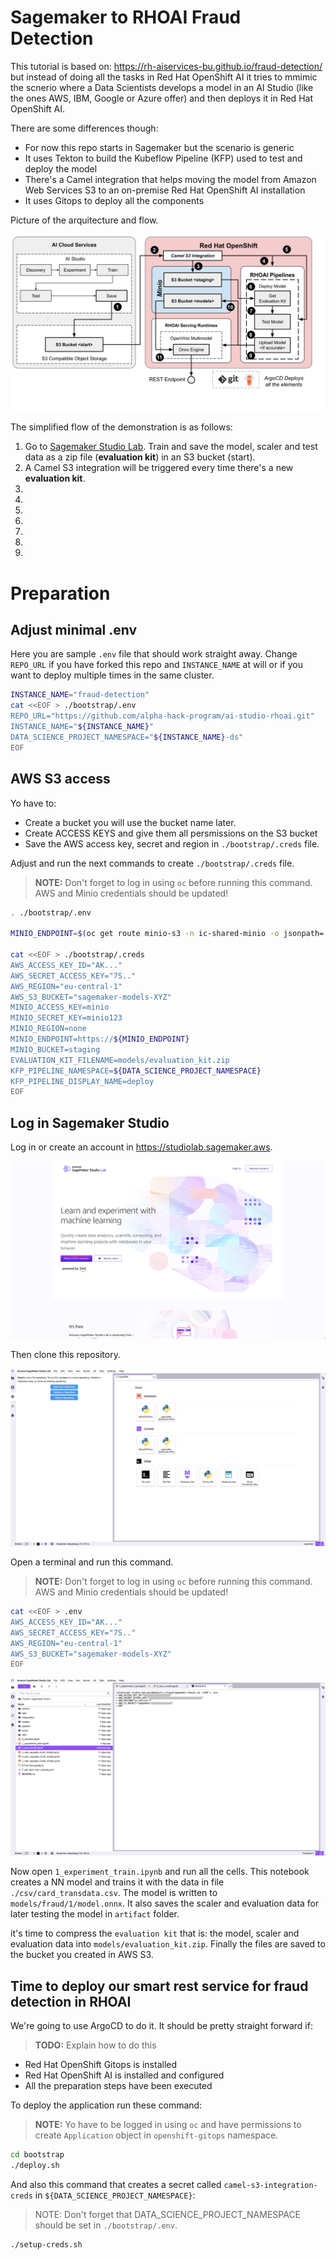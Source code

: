 # Sagemaker to RHOAI Fraud Detection

This tutorial is based on: <https://rh-aiservices-bu.github.io/fraud-detection/> but instead of doing all the tasks in Red Hat OpenShift AI it tries to mmimic the scnerio where a Data Scientists develops a model in an AI Studio (like the ones  AWS, IBM, Google or Azure offer) and then deploys it in Red Hat OpenShift AI.

There are some differences though:

- For now this repo starts in Sagemaker but the scenario is generic
- It uses Tekton to build the Kubeflow Pipeline (KFP) used to test and deploy the model
- There's a Camel integration that helps moving the model from Amazon Web Services S3 to an on-premise Red Hat OpenShift AI installation
- It uses Gitops to deploy all the components


Picture of the arquitecture and flow.

!['AI Studio to RHOAI'](./AI%20Studio%20to%20RHOAI.svg)

The simplified flow of the demonstration is as follows:

1. Go to [Sagemaker Studio Lab](https://studiolab.sagemaker.aws). Train and save the model, scaler and test data as a zip file (**evaluation kit**) in an S3 bucket (start).
2. A Camel S3 integration will be triggered every time there's a new **evaluation kit**.
3.
4.
5.
6.
7.
8.
9.



# Preparation

## Adjust minimal .env

Here you are sample `.env` file that should work straight away. Change `REPO_URL` if you have forked this repo and `INSTANCE_NAME` at will or if you want to deploy multiple times in the same cluster.

```sh
INSTANCE_NAME="fraud-detection"
cat <<EOF > ./bootstrap/.env
REPO_URL="https://github.com/alpha-hack-program/ai-studio-rhoai.git"
INSTANCE_NAME="${INSTANCE_NAME}"
DATA_SCIENCE_PROJECT_NAMESPACE="${INSTANCE_NAME}-ds"
EOF
```

## AWS S3 access

Yo have to:

- Create a bucket you will use the bucket name later.
- Create ACCESS KEYS and give them all persmissions on the S3 bucket
- Save the AWS access key, secret and region in `./bootstrap/.creds` file.

Adjust and run the next commands to create `./bootstrap/.creds` file.

> **NOTE:** Don't forget to log in using `oc` before running this command. AWS and Minio credentials should be updated!

```sh
. ./bootstrap/.env

MINIO_ENDPOINT=$(oc get route minio-s3 -n ic-shared-minio -o jsonpath='{.spec.host}')

cat <<EOF > ./bootstrap/.creds
AWS_ACCESS_KEY_ID="AK..."
AWS_SECRET_ACCESS_KEY="7S.."
AWS_REGION="eu-central-1"
AWS_S3_BUCKET="sagemaker-models-XYZ"
MINIO_ACCESS_KEY=minio
MINIO_SECRET_KEY=minio123
MINIO_REGION=none
MINIO_ENDPOINT=https://${MINIO_ENDPOINT}
MINIO_BUCKET=staging
EVALUATION_KIT_FILENAME=models/evaluation_kit.zip
KFP_PIPELINE_NAMESPACE=${DATA_SCIENCE_PROJECT_NAMESPACE}
KFP_PIPELINE_DISPLAY_NAME=deploy
EOF
```

## Log in Sagemaker Studio

Log in or create an account in https://studiolab.sagemaker.aws.

![Sign in](./images/sagemaker-login.png)

Then clone this repository.

![Clone repo](./images/sagemaker-clone-repo.png)

Open a terminal and run this command.

> **NOTE:** Don't forget to log in using `oc` before running this command. AWS and Minio credentials should be updated!

```sh
cat <<EOF > .env
AWS_ACCESS_KEY_ID="AK..."
AWS_SECRET_ACCESS_KEY="7S.."
AWS_REGION="eu-central-1"
AWS_S3_BUCKET="sagemaker-models-XYZ"
EOF
```

![Preparation](./images/sagemaker-preparation.png)

Now open `1_experiment_train.ipynb` and run all the cells. This notebook creates a NN model and trains it with the data in file `./csv/card_transdata.csv`. The model is written to `models/fraud/1/model.onnx`. It also saves the scaler and evaluation data for later testing the model in `artifact` folder.

it's time to compress the `evaluation kit` that is: the model, scaler and evaluation data into `models/evaluation_kit.zip`. Finally the files are saved to the bucket you created in AWS S3.

## Time to deploy our smart rest service for fraud detection in RHOAI

We're going to use ArgoCD to do it. It should be pretty straight forward if:

> **TODO:** Explain how to do this

- Red Hat OpenShift Gitops is installed
- Red Hat OpenShift AI is installed and configured
- All the preparation steps have been executed

To deploy the application run these command:

> **NOTE:** Yo have to be logged in using `oc` and have permissions to create `Application` object in `openshift-gitops` namespace.

```sh
cd bootstrap
./deploy.sh
```

And also this command that creates a secret called `camel-s3-integration-creds` in `${DATA_SCIENCE_PROJECT_NAMESPACE}`:

> NOTE: Don't forget that DATA_SCIENCE_PROJECT_NAMESPACE should be set in `./bootstrap/.env`.

```sh
./setup-creds.sh
```